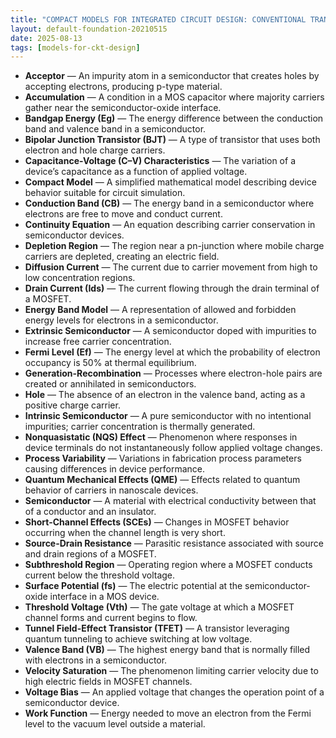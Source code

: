 ```yaml
---
title: "COMPACT MODELS FOR INTEGRATED CIRCUIT DESIGN: CONVENTIONAL TRANSISTORS AND BEYOND — Glossary"
layout: default-foundation-20210515
date: 2025-08-13
tags: [models-for-ckt-design]
---
```


- **Acceptor** — An impurity atom in a semiconductor that creates holes by accepting electrons, producing p-type material.  
- **Accumulation** — A condition in a MOS capacitor where majority carriers gather near the semiconductor-oxide interface.  
- **Bandgap Energy (Eg)** — The energy difference between the conduction band and valence band in a semiconductor.  
- **Bipolar Junction Transistor (BJT)** — A type of transistor that uses both electron and hole charge carriers.  
- **Capacitance-Voltage (C–V) Characteristics** — The variation of a device’s capacitance as a function of applied voltage.  
- **Compact Model** — A simplified mathematical model describing device behavior suitable for circuit simulation.  
- **Conduction Band (CB)** — The energy band in a semiconductor where electrons are free to move and conduct current.  
- **Continuity Equation** — An equation describing carrier conservation in semiconductor devices.  
- **Depletion Region** — The region near a pn-junction where mobile charge carriers are depleted, creating an electric field.  
- **Diffusion Current** — The current due to carrier movement from high to low concentration regions.  
- **Drain Current (Ids)** — The current flowing through the drain terminal of a MOSFET.  
- **Energy Band Model** — A representation of allowed and forbidden energy levels for electrons in a semiconductor.  
- **Extrinsic Semiconductor** — A semiconductor doped with impurities to increase free carrier concentration.  
- **Fermi Level (Ef)** — The energy level at which the probability of electron occupancy is 50% at thermal equilibrium.  
- **Generation-Recombination** — Processes where electron-hole pairs are created or annihilated in semiconductors.  
- **Hole** — The absence of an electron in the valence band, acting as a positive charge carrier.  
- **Intrinsic Semiconductor** — A pure semiconductor with no intentional impurities; carrier concentration is thermally generated.  
- **Nonquasistatic (NQS) Effect** — Phenomenon where responses in device terminals do not instantaneously follow applied voltage changes.  
- **Process Variability** — Variations in fabrication process parameters causing differences in device performance.  
- **Quantum Mechanical Effects (QME)** — Effects related to quantum behavior of carriers in nanoscale devices.  
- **Semiconductor** — A material with electrical conductivity between that of a conductor and an insulator.  
- **Short-Channel Effects (SCEs)** — Changes in MOSFET behavior occurring when the channel length is very short.  
- **Source-Drain Resistance** — Parasitic resistance associated with source and drain regions of a MOSFET.  
- **Subthreshold Region** — Operating region where a MOSFET conducts current below the threshold voltage.  
- **Surface Potential (fs)** — The electric potential at the semiconductor-oxide interface in a MOS device.  
- **Threshold Voltage (Vth)** — The gate voltage at which a MOSFET channel forms and current begins to flow.  
- **Tunnel Field-Effect Transistor (TFET)** — A transistor leveraging quantum tunneling to achieve switching at low voltage.  
- **Valence Band (VB)** — The highest energy band that is normally filled with electrons in a semiconductor.  
- **Velocity Saturation** — The phenomenon limiting carrier velocity due to high electric fields in MOSFET channels.  
- **Voltage Bias** — An applied voltage that changes the operation point of a semiconductor device.  
- **Work Function** — Energy needed to move an electron from the Fermi level to the vacuum level outside a material.
